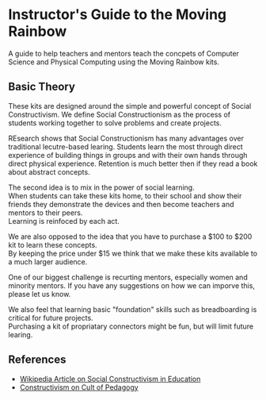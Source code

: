 Instructor's Guide to the Moving Rainbow
=======
A guide to help teachers and mentors teach the concpets of Computer Science and Physical Computing using the Moving Rainbow kits.

Basic Theory
------------
These kits are designed around the simple and powerful concept of Social Constructivism.  We define Social
Constructionism as the process of students working together to solve problems and create projects.

REsearch shows that Social Constructionism has many advantages over traditional lecutre-based learing.
Students learn the most through direct experience of building things in groups and with their own 
hands through 
direct physical experience.  Retention is much better then if they read a book about abstract concepts.

The second idea is to mix in the power of social learning.  
When students can take these kits home, to their school and show their friends they 
demonstrate the devices and then become teachers and mentors to their peers.  
Learning is reinfoced by each act.

We are also opposed to the idea that you have to purchase a $100 to $200 kit to learn these concepts.  
By keeping the price under $15 we think that we make these kits available to a much larger audience.

One of our biggest challenge is recurting mentors, especially women and minority mentors.  If you have
any suggestions on how we can imporve this, please let us know.

We also feel that learning basic "foundation" skills such as breadboarding is critical for future projects.  
Purchasing a kit of propriatary connectors might be fun, but will limit future learing.

References
--------
- [Wikipedia Article on Social Constructivism in Education](http://en.wikipedia.org/wiki/Social_constructivism#Social_constructivism_and_education)
- [Constructivism on Cult of Pedagogy](http://www.cultofpedagogy.com/constructivism/)

